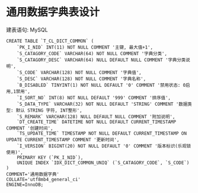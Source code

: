 # 通用数据字典表设计











建表语句: MySQL


	CREATE TABLE `T_CL_DICT_COMMON` (
		`PK_I_NID` INT(11) NOT NULL COMMENT '主键, 最大值+1',
		`S_CATAGORY_CODE` VARCHAR(64) NOT NULL COMMENT '字典分类',
		`S_CATAGORY_DESC` VARCHAR(64) NULL DEFAULT NULL COMMENT '字典分类说明',
		`S_CODE` VARCHAR(128) NOT NULL COMMENT '字典值',
		`S_DESC` VARCHAR(128) NOT NULL COMMENT '字典名称',
		`B_DISABLED` TINYINT(1) NOT NULL DEFAULT '0' COMMENT '禁用状态: 0启用,1禁用',
		`I_SORT_NO` INT(8) NOT NULL DEFAULT '999' COMMENT '排序值',
		`S_DATA_TYPE` VARCHAR(32) NOT NULL DEFAULT 'STRING' COMMENT '数据类型: 默认 STRING 字符, INT整形',
		`S_REMARK` VARCHAR(128) NULL DEFAULT NULL COMMENT '附加说明',
		`DT_CREATE_TIME` DATETIME NOT NULL DEFAULT CURRENT_TIMESTAMP COMMENT '创建时间',
		`TS_UPDATE_TIME` TIMESTAMP NOT NULL DEFAULT CURRENT_TIMESTAMP ON UPDATE CURRENT_TIMESTAMP COMMENT '更新时间',
		`I_VERSION` BIGINT(20) NOT NULL DEFAULT '0' COMMENT '版本标识(乐观锁使用)',
		PRIMARY KEY (`PK_I_NID`),
		UNIQUE INDEX `IDX_DICT_COMMON_UNIQ` (`S_CATAGORY_CODE`, `S_CODE`)
	)
	COMMENT='通用数据字典'
	COLLATE='utf8mb4_general_ci'
	ENGINE=InnoDB;



















